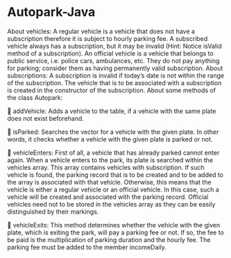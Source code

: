 # Autopark-Java

About vehicles: A regular vehicle is a vehicle that does not have a subscription therefore it is subject to hourly parking fee. A subscribed vehicle always has a subscription, but it may be invalid (Hint: Notice isValid method of a subscription). An official vehicle is a vehicle that belongs to public service, i.e. police cars, ambulances, etc. They do not pay anything for parking; consider them as having permanently valid subscription. About subscriptions: A subscription is invalid if today’s date is not within the range of the subscription. The vehicle that is to be associated with a subscription is created in the constructor of the subscription. About some methods of the class Autopark:

 addVehicle: Adds a vehicle to the table, if a vehicle with the same plate does not exist beforehand.

 isParked: Searches the vector for a vehicle with the given plate. In other words, it checks whether a vehicle with the given plate is parked or not.

 vehicleEnters: First of all, a vehicle that has already parked cannot enter again. When a vehicle enters to the park, its plate is searched within the vehicles array. This array contains vehicles with subscription. If such vehicle is found, the parking record that is to be created and to be added to the array is associated with that vehicle. Otherwise, this means that the vehicle is either a regular vehicle or an official vehicle. In this case, such a vehicle will be created and associated with the parking record. Official vehicles need not to be stored in the vehicles array as they can be easily distinguished by their markings.

 vehicleExits: This method determines whether the vehicle with the given plate, which is exiting the park, will pay a parking fee or not. If so, the fee to be paid is the multiplication of parking duration and the hourly fee. The parking fee must be added to the member incomeDaily.
